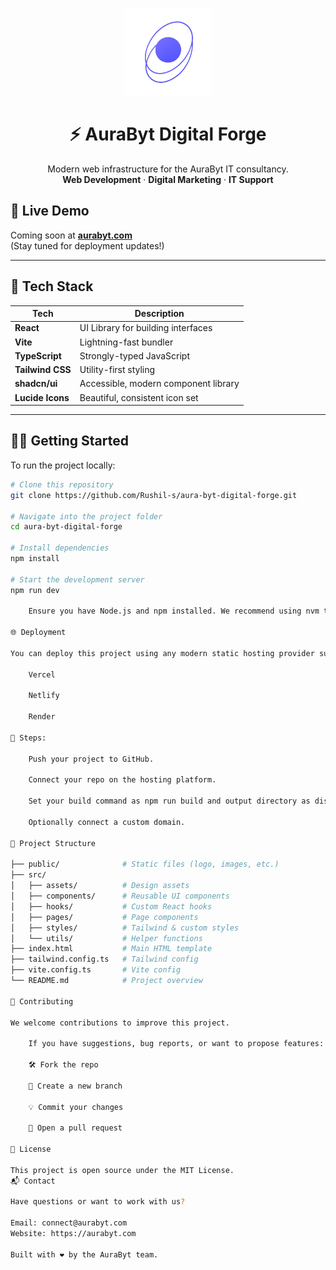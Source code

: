 <p align="center">
  <img src="https://github.com/Rushil-s/aura-byt-digital-forge/raw/main/public/assets/aurabytlogo.png" alt="AuraByt Logo" width="140" />
</p>

<h1 align="center">⚡ AuraByt Digital Forge</h1>

<p align="center">
  Modern web infrastructure for the AuraByt IT consultancy.
  <br />
  <strong>Web Development</strong> · <strong>Digital Marketing</strong> · <strong>IT Support</strong>
</p>

## 📌 Live Demo

Coming soon at **[aurabyt.com](https://aurabyt.com)**  
(Stay tuned for deployment updates!)

---

## 🚀 Tech Stack

| Tech             | Description                          |
|------------------|--------------------------------------|
| **React**        | UI Library for building interfaces   |
| **Vite**         | Lightning-fast bundler               |
| **TypeScript**   | Strongly-typed JavaScript            |
| **Tailwind CSS** | Utility-first styling                |
| **shadcn/ui**    | Accessible, modern component library |
| **Lucide Icons** | Beautiful, consistent icon set       |

---

## 🧑‍💻 Getting Started

To run the project locally:

```bash
# Clone this repository
git clone https://github.com/Rushil-s/aura-byt-digital-forge.git

# Navigate into the project folder
cd aura-byt-digital-forge

# Install dependencies
npm install

# Start the development server
npm run dev

    Ensure you have Node.js and npm installed. We recommend using nvm to manage Node versions.

🌐 Deployment

You can deploy this project using any modern static hosting provider such as:

    Vercel

    Netlify

    Render

🔗 Steps:

    Push your project to GitHub.

    Connect your repo on the hosting platform.

    Set your build command as npm run build and output directory as dist.

    Optionally connect a custom domain.

📁 Project Structure

├── public/              # Static files (logo, images, etc.)
├── src/
│   ├── assets/          # Design assets
│   ├── components/      # Reusable UI components
│   ├── hooks/           # Custom React hooks
│   ├── pages/           # Page components
│   ├── styles/          # Tailwind & custom styles
│   └── utils/           # Helper functions
├── index.html           # Main HTML template
├── tailwind.config.ts   # Tailwind config
├── vite.config.ts       # Vite config
└── README.md            # Project overview

🧠 Contributing

We welcome contributions to improve this project.

    If you have suggestions, bug reports, or want to propose features:

    🛠️ Fork the repo

    🔀 Create a new branch

    💡 Commit your changes

    🚀 Open a pull request

📜 License

This project is open source under the MIT License.
📬 Contact

Have questions or want to work with us?

Email: connect@aurabyt.com
Website: https://aurabyt.com

Built with ❤️ by the AuraByt team.
